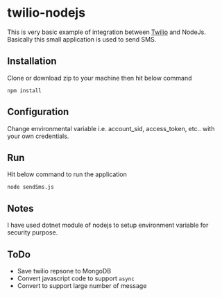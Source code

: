 # twilio-nodejs
This is very basic example of integration between [Twilio](https://www.twilio.com/) and NodeJs. Basically this small application is used to send SMS. 

## Installation

Clone or download zip to your machine then hit below command

    npm install
    
## Configuration
Change environmental variable i.e. account_sid, access_token, etc.. with your own credentials.

## Run
Hit below command to run the application

    node sendSms.js

## Notes
I have used dotnet module of nodejs to setup environment variable for security purpose.

## ToDo
+ Save twilio repsone to MongoDB 
+ Convert javascript code to support `async` 
+ Convert to support large number of message



